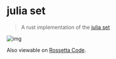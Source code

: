 # julia set

> A rust implementation of the [julia set][0]

![img](output.png)

Also viewable on [Rossetta Code][1].

[0]: https://en.wikipedia.org/wiki/Julia_set
[1]: http://rosettacode.org/wiki/Julia_set#Rust

